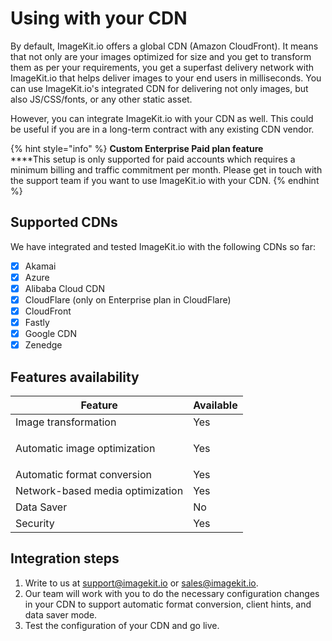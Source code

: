 # Using with your CDN

By default, ImageKit.io offers a global CDN (Amazon CloudFront). It means that not only are your images optimized for size and you get to transform them as per your requirements, you get a superfast delivery network with ImageKit.io that helps deliver images to your end users in milliseconds. You can use ImageKit.io's integrated CDN for delivering not only images, but also JS/CSS/fonts, or any other static asset.

However, you can integrate ImageKit.io with your CDN as well. This could be useful if you are in a long-term contract with any existing CDN vendor.

{% hint style="info" %}
**Custom Enterprise Paid plan feature**\
****This setup is only supported for paid accounts which requires a minimum billing and traffic commitment per month. Please get in touch with the support team if you want to use ImageKit.io with your CDN.
{% endhint %}

## Supported CDNs

We have integrated and tested ImageKit.io with the following CDNs so far:

* [x] Akamai
* [x] Azure
* [x] Alibaba Cloud CDN
* [x] CloudFlare (only on Enterprise plan in CloudFlare)
* [x] CloudFront
* [x] Fastly
* [x] Google CDN
* [x] Zenedge

## Features availability

| Feature                          | Available      |
| -------------------------------- | -------------- |
| Image transformation             | Yes            |
| Automatic image optimization     | <p>Yes<br></p> |
| Automatic format conversion      | Yes            |
| Network-based media optimization | Yes            |
| Data Saver                       | No             |
| Security                         | Yes            |

## Integration steps

1. Write to us at [support@imagekit.io](mailto:support@imagekit.io) or [sales@imagekit.io](mailto:sales@imagekit.io).
2. Our team will work with you to do the necessary configuration changes in your CDN to support automatic format conversion, client hints, and data saver mode.
3. Test the configuration of your CDN and go live.
